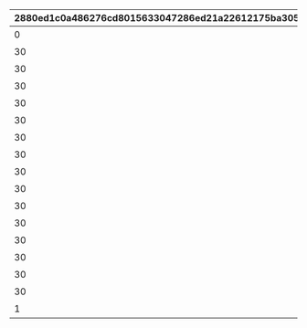 |2880ed1c0a486276cd8015633047286ed21a22612175ba3054809fa271b61282|b555112daf4970c34c17c7e5d11dd78830448f898b6605adab47516a831e39da|35be68d33837435bad4ff1c2bfbf5f345938dd871dbf1ed70007da76210d4ab4|b51efeb7b84352cd3203d94131181149fc5231f379001b5c6afe72183ffa214b|d2d40717078daa559b7253c41a4fbeb317a1a76fdfce6b7428b7a1b50f1cc6a3|6d34cc166e864ddd1a17c1c6e6977091dadf074a08f02683c6516d7cc0fd4af9|ace1c05daa0f6f4e1159e9671fbb2c20ac32d78fb4c6d01f606d94d5485c6041|b787d263f1d50039cdf0cca64a8b7bdeb58e3ccb46a871a464f5100304a9210a|479af15973b8bf25097b1228b75b3fdd3fa91fcf9a154400f14c2d1926730abc|248a7a640b3b47c1076d4bce94c653a8c9f0db48600938fc4574513f551b0f35|
| --- | --- | --- | --- | --- | --- | --- | --- | --- | --- |
|0|オープニング|0|0|20059104|懐かしき過去の結晶|5110601|0|0|10110|
|30|オクトーの追想　その1|1|91002|20059104|リーダーはどっちだ！|5110602|0|8|10110|
|30|オクトーの追想　その2|1|91002|20059105|勝ちたい理由|5110603|0|8|10110|
|30|クリスティーナの追想　その1|1|91002|20059108|聞き上手な誓約女君|5110604|0|8|10110|
|30|ダイゴの追想　その1|1|91002|20059109|秘めたる本当の実力……？|5110605|0|8|10110|
|30|ラビリスタの追想　その1|1|91002|20059110|友と書いてライバルと読む|5110606|0|8|10110|
|30|マサキの追想|1|91002|20059112|悪と正義の高笑い|5110607|0|8|10110|
|30|ラジラジの追想　その1|1|91002|20059113|プリンセスナイトとは|5110608|0|8|10110|
|30|オクトーの追想　その3|1|91002|20059114|まだ見ぬ日々に想い馳せて|5110609|0|8|10110|
|30|ラジラジの追想　その2|1|91002|20060103|跳躍王のお仕置き|5111602|0|8|10111|
|30|クリスティーナの追想　その2|1|91002|20060105|二人なら絶対だって|5111603|0|8|10111|
|30|ダイゴの追想　その2|1|91002|20060108|虎の尾を踏む|5111604|0|8|10111|
|30|ラビリスタの追想　その2|1|91002|20060109|一番怪しい七冠は誰だ|5111605|0|8|10111|
|30|ネネカの追想|1|91002|20060110|簡単すぎる問題|5111606|0|8|10111|
|30|オクトーの追想　その4|1|91002|20060113|魔物使いは語る|5111607|0|8|10111|
|30|オクトーの追想　その5|1|91002|20060113|悪党たちの目指す未来|5111608|0|8|10111|
|1|エンディング|0|9000222|0|過去を超える思い出を|5111609|1|16|10111|